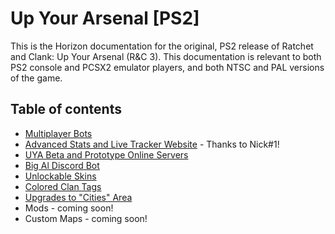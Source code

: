 # Up Your Arsenal [PS2]

This is the Horizon documentation for the original, PS2 release of Ratchet and Clank: Up Your Arsenal (R&C 3). This documentation is relevant to both PS2 console and PCSX2 emulator players, and both NTSC and PAL versions of the game.

## Table of contents

- [Multiplayer Bots](./bots.md)
- [Advanced Stats and Live Tracker Website](https://www.uyatracker.net/) - Thanks to Nick#1!
- [UYA Beta and Prototype Online Servers](./betas.md)
- [Big Al Discord Bot](./bigal.md)
- [Unlockable Skins](./skins.md)
- [Colored Clan Tags](./clantags.md)
- [Upgrades to "Cities" Area](./cities.md)
- Mods - coming soon!
- Custom Maps - coming soon!



